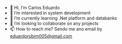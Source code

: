 - 👋 Hi, I’m Carlos Eduardo 
- 👀 I’m interested in system development
- 🌱 I’m currently learning .Net platform and databanks
- 💞️ I’m looking to collaborate on any projects 
- 📫 How to reach me? Sendo me ano email by eduardorubim005@gmail.com

<!---
kdw005/kdw005 is a ✨ special ✨ repository because its `README.md` (this file) appears on your GitHub profile.
You can click the Preview link to take a look at your changes.
--->
